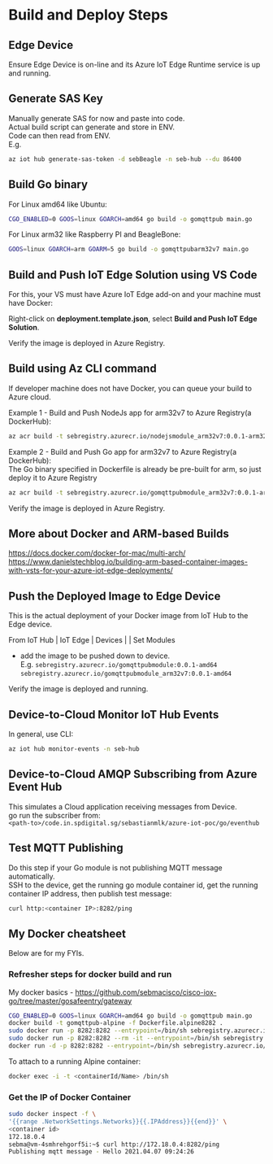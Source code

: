 # Build and Deploy Steps

## Edge Device
Ensure Edge Device is on-line and its Azure IoT Edge Runtime service is up and running.  

## Generate SAS Key

Manually generate SAS for now and paste into code.  
Actual build script can generate and store in ENV.  
Code can then read from ENV.  
E.g.  
```sh
az iot hub generate-sas-token -d sebBeagle -n seb-hub --du 86400
```

## Build Go binary

For Linux amd64 like Ubuntu:  
```sh
CGO_ENABLED=0 GOOS=linux GOARCH=amd64 go build -o gomqttpub main.go
```

For Linux arm32 like Raspberry PI and BeagleBone:  
```sh
GOOS=linux GOARCH=arm GOARM=5 go build -o gomqttpubarm32v7 main.go
```

## Build and Push IoT Edge Solution using VS Code

For this, your VS must have Azure IoT Edge add-on and your machine must have Docker:  

Right-click on **deployment.template.json**, select **Build and Push IoT Edge Solution**.  

Verify the image is deployed in Azure Registry.  

## Build using Az CLI command

If developer machine does not have Docker, you can queue your build to Azure cloud.

Example 1 - Build and Push NodeJs app for arm32v7 to Azure Registry(a DockerHub):  
```sh
az acr build -t sebregistry.azurecr.io/nodejsmodule_arm32v7:0.0.1-arm32v7 -r sebregistry . -f Dockerfile.arm32v7 --platform linux/arm/v7
```

Example 2 - Build and Push Go app for arm32v7 to Azure Registry(a DockerHub):  
The Go binary specified in Dockerfile is already be pre-built for arm, so just deploy it to Azure Registry  
```sh
az acr build -t sebregistry.azurecr.io/gomqttpubmodule_arm32v7:0.0.1-arm32v7 -r sebregistry . -f Dockerfile.arm32v7 --platform linux/arm/v7
```

Verify the image is deployed in Azure Registry.  

## More about Docker and ARM-based Builds

https://docs.docker.com/docker-for-mac/multi-arch/  
https://www.danielstechblog.io/building-arm-based-container-images-with-vsts-for-your-azure-iot-edge-deployments/  


## Push the Deployed Image to Edge Device
This is the actual deployment of your Docker image from IoT Hub to the Edge device.  

From IoT Hub | IoT Edge | Devices | <the device id> | Set Modules  
- add the image to be pushed down to device.  
E.g. 
`sebregistry.azurecr.io/gomqttpubmodule:0.0.1-amd64`  
`sebregistry.azurecr.io/gomqttpubmodule_arm32v7:0.0.1-amd64`  

Verify the image is deployed and running.  

## Device-to-Cloud Monitor IoT Hub Events
In general, use CLI:  
```sh
az iot hub monitor-events -n seb-hub
```

## Device-to-Cloud AMQP Subscribing from Azure Event Hub
This simulates a Cloud application receiving messages from Device.  
go run the subscriber from:  
`<path-to>/code.in.spdigital.sg/sebastianmlk/azure-iot-poc/go/eventhub`  

## Test MQTT Publishing
Do this step if your Go module is not publishing MQTT message automatically.  
SSH to the device, get the running go module container id, get the running container IP address, then publish test message:  
```sh
curl http:<container IP>:8282/ping
```

## My Docker cheatsheet

Below are for my FYIs.  

### Refresher steps for docker build and run
My docker basics - https://github.com/sebmacisco/cisco-iox-go/tree/master/gosafeentry/gateway  
```sh
CGO_ENABLED=0 GOOS=linux GOARCH=amd64 go build -o gomqttpub main.go
docker build -t gomqttpub-alpine -f Dockerfile.alpine8282 .
sudo docker run -p 8282:8282 --entrypoint=/bin/sh sebregistry.azurecr.io/gomqttpubmodule:0.0.1-amd64
sudo docker run -p 8282:8282 --rm -it --entrypoint=/bin/sh sebregistry.azurecr.io/gomqttpubmodule:0.0.1-amd64
docker run -d -p 8282:8282 --entrypoint=/bin/sh sebregistry.azurecr.io/gomqttpubmodule
```

To attach to a running Alpine container:  
```sh
docker exec -i -t <containerId/Name> /bin/sh
```

### Get the IP of Docker Container
```sh 
sudo docker inspect -f \
'{{range .NetworkSettings.Networks}}{{.IPAddress}}{{end}}' \
<container id>
172.18.0.4
sebma@vm-4smhrehgorf5i:~$ curl http://172.18.0.4:8282/ping
Publishing mqtt message - Hello 2021.04.07 09:24:26
```
